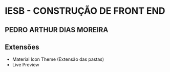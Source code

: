 
# IESB - CONSTRUÇÃO DE FRONT END
## PEDRO ARTHUR DIAS MOREIRA
## Extensões

- Material Icon Theme (Extensão das pastas)
- Live Preview